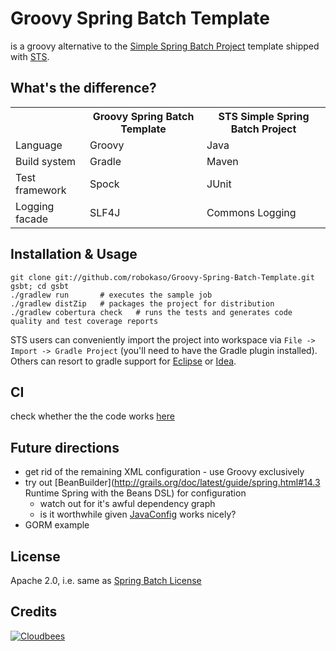 Groovy Spring Batch Template
============================

is a groovy alternative to the [Simple Spring Batch Project](http://static.springsource.org/spring-batch/getting-started.html) 
template shipped with [STS](http://www.springsource.com/developer/sts).

	
What's the difference?
------------------

<table>
<th></th><th>Groovy Spring Batch Template</th> <th>STS Simple Spring Batch Project</th>
<tr> <td>Language</td>			<td>Groovy</td> 	<td>Java</td> 	</tr>
<tr> <td>Build system</td>		<td>Gradle</td>		<td>Maven</td> 	</tr>
<tr> <td>Test framework</td>	<td>Spock</td>		<td>JUnit</td> 	</tr>
<tr> <td>Logging facade</td>	<td>SLF4J</td>		<td>Commons Logging</td>	</tr>
</tr>
</table>


Installation & Usage
--------------------

	git clone git://github.com/robokaso/Groovy-Spring-Batch-Template.git gsbt; cd gsbt
	./gradlew run 		# executes the sample job
	./gradlew distZip 	# packages the project for distribution 
	./gradlew cobertura	check 	# runs the tests and generates code quality and test coverage reports
	
STS users can conveniently import the project into workspace via `File -> Import -> Gradle Project` (you'll need to have the Gradle plugin installed).
Others can resort to gradle support for [Eclipse](http://gradle.org/docs/current/userguide/eclipse_plugin.html) or [Idea](http://gradle.org/docs/current/userguide/idea_plugin.html).

CI
----

check whether the the code works [here](https://robokasofoss.ci.cloudbees.com/job/groovy-spring-batch-template/)


Future directions
-----------------

* get rid of the remaining XML configuration - use Groovy exclusively
* try out [BeanBuilder](http://grails.org/doc/latest/guide/spring.html#14.3 Runtime Spring with the Beans DSL) for configuration
	* watch out for it's awful dependency graph
	* is it worthwhile given [JavaConfig](http://static.springsource.org/spring/docs/3.1.x/spring-framework-reference/html/beans.html#beans-java) works nicely? 
* GORM example
	
	

License
--------

Apache 2.0, i.e. same as [Spring Batch License](http://static.springsource.org/spring-batch/license.html)


Credits
-------
[<img src="http://web-static-cloudfront.s3.amazonaws.com/images/badges/BuiltOnDEV.png" alt="Cloudbees"/>](http://www.cloudbees.com/foss)